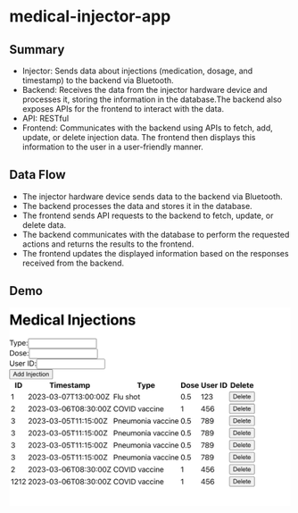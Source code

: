 # medical-injector-app

## Summary

* Injector: Sends data about injections (medication, dosage, and timestamp) to the backend via Bluetooth.
* Backend: Receives the data from the injector hardware device and processes it, storing the information in the database.The backend also exposes APIs for the frontend to interact with the data.
* API: RESTful
* Frontend: Communicates with the backend using APIs to fetch, add, update, or delete injection data. The frontend then displays this information to the user in a user-friendly manner.

## Data Flow

* The injector hardware device sends data to the backend via Bluetooth.
* The backend processes the data and stores it in the database.
* The frontend sends API requests to the backend to fetch, update, or delete data.
* The backend communicates with the database to perform the requested actions and returns the results to the frontend.
* The frontend updates the displayed information based on the responses received from the backend.

## Demo

<img src="https://github.com/RicardoChaseCo/med-injector/blob/main/Screenshot%202023-03-07%20at%2011.32.41.png" alt="Image text" width="800">

